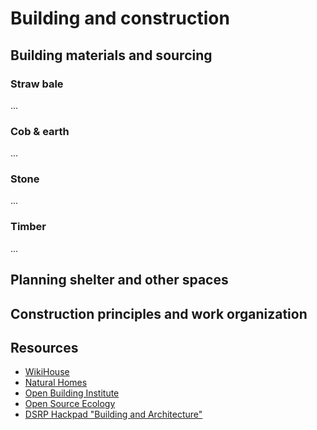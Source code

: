 # Building and construction

## Building materials and sourcing
### Straw bale
...
### Cob & earth
...
### Stone
...
### Timber
...

## Planning shelter and other spaces

## Construction principles and work organization


## Resources
* [WikiHouse](http://www.wikihouse.cc/)
* [Natural Homes](http://naturalhomes.org/)
* [Open Building Institute](http://openbuildinginstitute.org/)
* [Open Source Ecology](http://opensourceecology.org/)
* [DSRP Hackpad "Building and Architecture"](https://decentralize.hackpad.com/Building-and-architecture-HHTeAX00dYO)

